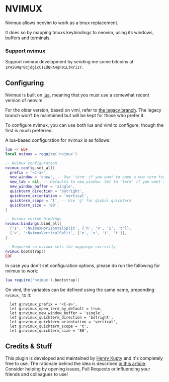 # NVIMUX

Nvimux allows neovim to work as a tmux replacement.

It does so by mapping tmuxs keybindings to neovim, using its windows, buffers and terminals.

### Support nvimux
Support nvimux development by sending me some bitcoins at `1P4iGMqrBcjdgicC1EdQFA4qF91LtRri1Y`.

## Configuring

Nvimux is built on [lua](https://github.com/neovim/neovim/pull/4411), meaning that you must use a somewhat recent version of neovim.

For the older version, based on viml, refer to [the legacy branch](https://github.com/hkupty/nvimux/tree/legacy). The legacy branch won't be maintained but will be kept for those who prefer it.

To configure nvimux, you can use both lua and viml to configure, though the first is much preferred.

A lua-based configuration for nvimux is as follows:

```lua
lua << EOF
local nvimux = require('nvimux')

-- Nvimux configuration
nvimux.config.set_all{
  prefix = '<C-a>',
  new_window = 'enew', -- Use 'term' if you want to open a new term for every new window
  new_tab = nil, -- Defaults to new_window. Set to 'term' if you want a new term for every new tab
  new_window_buffer = 'single',
  quickterm_direction = 'botright',
  quickterm_orientation = 'vertical',
  quickterm_scope = 't', -- Use 'g' for global quickterm
  quickterm_size = '80',
}

-- Nvimux custom bindings
nvimux.bindings.bind_all{
  {'s', ':NvimuxHorizontalSplit', {'n', 'v', 'i', 't'}},
  {'v', ':NvimuxVerticalSplit', {'n', 'v', 'i', 't'}},
}

-- Required so nvimux sets the mappings correctly
nvimux.bootstrap()
EOF
```

In case you don't set configuration options, please do run the following for nvimux to work:
```lua
lua require('nvimux').bootstrap()
```

On viml, the variables can be defined using the same name, prepending `nvimux_` to it:

```viml
  let g:nvimux_prefix = '<C-a>',
  let g:nvimux_open_term_by_default = true,
  let g:nvimux_new_window_buffer = 'single',
  let g:nvimux_quickterm_direction = 'botright',
  let g:nvimux_quickterm_orientation = 'vertical',
  let g:nvimux_quickterm_scope = 't',
  let g:nvimux_quickterm_size = '80',
```

## Credits & Stuff

This plugin is developed and maintained by [Henry Kupty](http://github.com/hkupty) and it's completely free to use.
The rationale behind the idea is described [in this article](http://hkupty.github.io/2016/Ditching-TMUX/).
Consider helping by opening issues, Pull Requests or influencing your friends and colleagues to use!
